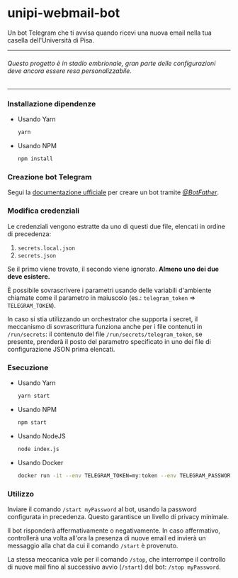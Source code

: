 # unipi-webmail-bot
Un bot Telegram che ti avvisa quando ricevi una nuova email nella tua casella dell'Università di Pisa.

---

###### Questo progetto è in stadio embrionale, gran parte delle configurazioni deve ancora essere resa personalizzabile.

---

### Installazione dipendenze

+ Usando Yarn
  ```bash
  yarn
  ```
+ Usando NPM
  ```bash
  npm install
  ```

### Creazione bot Telegram

Segui la [documentazione ufficiale](https://core.telegram.org/bots#6-botfather) per creare un bot tramite _[@BotFather](https://telegram.me/botfather)_.

### Modifica credenziali

Le credenziali vengono estratte da uno di questi due file, elencati in ordine di precedenza:

1. `secrets.local.json`
2. `secrets.json`

Se il primo viene trovato, il secondo viene ignorato. **Almeno uno dei due deve esistere.**

È possibile sovrascrivere i parametri usando delle variabili d'ambiente chiamate come il parametro in maiuscolo (es.: `telegram_token` ⇒ `TELEGRAM_TOKEN`).

In caso si stia utilizzando un orchestrator che supporta i secret, il meccanismo di sovrascrittura funziona anche per i file contenuti in `/run/secrets`: il contenuto del file `/run/secrets/telegram_token`, se presente, prenderà il posto del parametro specificato in uno dei file di configurazione JSON prima elencati.

### Esecuzione

+ Usando Yarn
  ```bash
  yarn start
  ```
+ Usando NPM
  ```bash
  npm start
  ```
+ Usando NodeJS
  ```bash
  node index.js
  ```
+ Usando Docker
  ```bash
  docker run -it --env TELEGRAM_TOKEN=my:token --env TELEGRAM_PASSWORD=foobar --env WEBMAIL_USERNAME=my.username --env WEBMAIL_PASSWORD=hunter2 nmaggioni/unipi-webmail-bot
  ```

### Utilizzo

Inviare il comando `/start myPassword` al bot, usando la password configurata in precedenza. Questo garantisce un livello di privacy minimale.

Il bot risponderà affermativamente o negativamente. In caso affermativo, controllerà una volta all'ora la presenza di nuove email ed invierà un messaggio alla chat da cui il comando `/start` è provenuto.

La stessa meccanica vale per il comando `/stop`, che interrompe il controllo di nuove mail fino al successivo avvio (`/start`) del bot: `/stop myPassword`.
